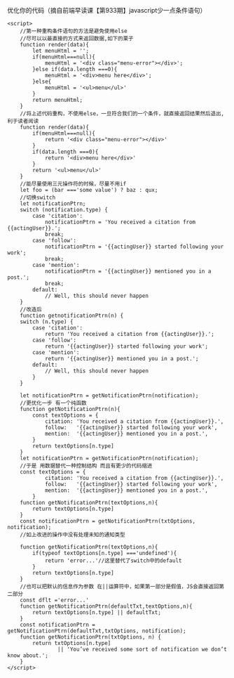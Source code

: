优化你的代码（摘自前端早读课【第933期】javascript少一点条件语句）
	
	<script>
		//第一种重构条件语句的方法是避免使用else
		//尽可以以最直接的方式来返回数据,如下的栗子
		function render(data){
			let menuHtml = '';
			if(menuHtml===null){
				menuHtml = '<div class="menu-error"></div>';
			}else if(data.length ===0){
				menuHtml = '<div>menu here</div>';
			}else{
				menuHtml = '<ul>menu</ul>'
			}
			return menuHtml;
		}
		//将上述代码重构，不使用else，一旦符合我们的一个条件，就直接返回结果然后退出,利于读者阅读
		function render(data){
			if(menuHtml===null){
				return '<div class="menu-error"></div>'
			}
			if(data.length ===0){
				return '<div>menu here</div>'
			}
			return '<ul>menu</ul>'
		}
		//能尽量使用三元操作符的时候，尽量不用if
		let foo = (bar ==='some value') ? baz : qux;
		//切换switch
		let notificationPtrn;
		switch (notification.type) {
		    case 'citation':
		        notificationPtrn = 'You received a citation from {{actingUser}}.';
		        break;
		    case 'follow':
		        notificationPtrn = '{{actingUser}} started following your work';
		        break;
		    case 'mention':
		        notificationPtrn = '{{actingUser}} mentioned you in a post.';
		        break;
		    default:
		        // Well, this should never happen
		}
        //改造后
        function getnotificationPtrn(n) {
        switch (n.type) {
            case 'citation':
                return 'You received a citation from {{actingUser}}.';
            case 'follow':
                return '{{actingUser}} started following your work';
            case 'mention':
                return '{{actingUser}} mentioned you in a post.';
            default:
                // Well, this should never happen
        	}
   		}

    	let notificationPtrn = getNotificationPtrn(notification);
    	//更优化一步 有一个纯函数
    	function getNotificationPtrn(n){
    		const textOptions = {
    			citation: 'You received a citation from {{actingUser}}.',
        		follow:   '{{actingUser}} started following your work',
        		mention:  '{{actingUser}} mentioned you in a post.',
    		}
    		return textOptions[n.type]
    	}
    	let notificationPtrn = getNotificationPtrn(notification);
    	//于是 用数据替代一种控制结构 而且有更少的代码缩进
    	const textOptions = {
    			citation: 'You received a citation from {{actingUser}}.',
        		follow:   '{{actingUser}} started following your work',
        		mention:  '{{actingUser}} mentioned you in a post.',
    		}
    	function getNotificationPtrn(textOptions,n){
    		return textOptions[n.type]
    	}
    	const notificationPtrn = getNotificationPtrn(txtOptions, notification);
    	//如上改进的操作中没有处理未知的通知类型

    	function getNotificationPtrn(textOptions,n){
    		if(typeof textOptions[n.type] ==='undefined'){
    			return 'error...'//这里替代了switch中的default
    		}
    		return textOptions[n.type]
    	}
    	//也可以把默认的信息作为参数 在||运算符中，如果第一部分是假值，JS会直接返回第二部分
    	const dflt ='error...'
    	function getNotificationPtrn(defaultTxt,textOptions,n){
    		return textOptions[n.type] || defaultTxt;
    	}
    	const notificationPtrn = getNotificationPtrn(defaultTxt,txtOptions, notification);
    	function getNotificationPtrn(txtOptions, n) {
    		return txtOptions[n.type]
        			|| 'You’ve received some sort of notification we don’t know about.';
		}
	</script>